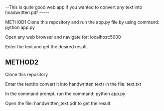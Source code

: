 --This is quite good web app if you wanted to convert any text into hnadwritten pdf -----

METHOD1
Clone this repository and run the app.py file by using command:
  python app.py
  
Open any web browser and navigate for:
  localhost:5000

Enter the text and get the desired result.



METHOD2
-------
Clone this repository

Enter the text(to convert it into handwritten text) in the file:
  text.txt
  
In the command prompt, run the command:
  python app.py

Open the file:
  handwritten_text.pdf
to get the result.
